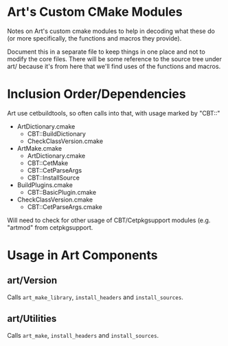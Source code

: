 Art's Custom CMake Modules
==========================
Notes on Art's custom cmake modules to help in decoding what these do
(or more specifically, the functions and macros they provide).

Document this in a separate file to keep things in one place and not
to modify the core files. There will be some reference to the source
tree under art/ because it's from here that we'll find uses of the
functions and macros.

Inclusion Order/Dependencies
============================
Art use cetbuildtools, so often calls into that, with usage marked by
"CBT::"

- ArtDictionary.cmake
  - CBT::BuildDictionary
  - CheckClassVersion.cmake
- ArtMake.cmake
  - ArtDictionary.cmake
  - CBT::CetMake
  - CBT::CetParseArgs
  - CBT::InstallSource
- BuildPlugins.cmake
  - CBT::BasicPlugin.cmake
- CheckClassVersion.cmake
  - CBT::CetParseArgs.cmake

Will need to check for other usage of CBT/Cetpkgsupport modules (e.g.
"artmod" from cetpkgsupport.

Usage in Art Components
=======================
art/Version
-----------
Calls `art_make_library`, `install_headers` and `install_sources`.

art/Utilities
-------------
Calls `art_make`, `install_headers` and `install_sources`.



